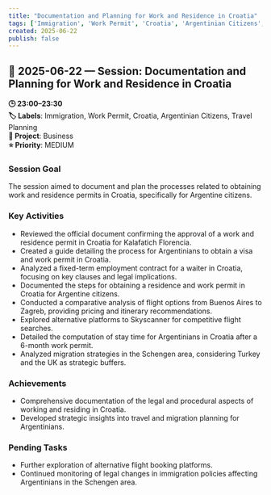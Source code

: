 ```yaml
---
title: "Documentation and Planning for Work and Residence in Croatia"
tags: ['Immigration', 'Work Permit', 'Croatia', 'Argentinian Citizens', 'Travel Planning']
created: 2025-06-22
publish: false
---
```


## 📅 2025-06-22 — Session: Documentation and Planning for Work and Residence in Croatia

**🕒 23:00–23:30**  
**🏷️ Labels**: Immigration, Work Permit, Croatia, Argentinian Citizens, Travel Planning  
**📂 Project**: Business  
**⭐ Priority**: MEDIUM  


### Session Goal
The session aimed to document and plan the processes related to obtaining work and residence permits in Croatia, specifically for Argentine citizens.

### Key Activities
- Reviewed the official document confirming the approval of a work and residence permit in Croatia for Kalafatich Florencia.
- Created a guide detailing the process for Argentinians to obtain a visa and work permit in Croatia.
- Analyzed a fixed-term employment contract for a waiter in Croatia, focusing on key clauses and legal implications.
- Documented the steps for obtaining a residence and work permit in Croatia for Argentine citizens.
- Conducted a comparative analysis of flight options from Buenos Aires to Zagreb, providing pricing and itinerary recommendations.
- Explored alternative platforms to Skyscanner for competitive flight searches.
- Detailed the computation of stay time for Argentinians in Croatia after a 6-month work permit.
- Analyzed migration strategies in the Schengen area, considering Turkey and the UK as strategic buffers.

### Achievements
- Comprehensive documentation of the legal and procedural aspects of working and residing in Croatia.
- Developed strategic insights into travel and migration planning for Argentinians.

### Pending Tasks
- Further exploration of alternative flight booking platforms.
- Continued monitoring of legal changes in immigration policies affecting Argentinians in the Schengen area.
